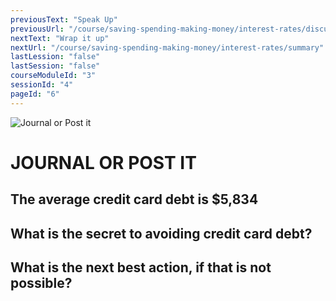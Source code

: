 ```yaml
---
previousText: "Speak Up"
previousUrl: "/course/saving-spending-making-money/interest-rates/discussion"
nextText: "Wrap it up"
nextUrl: "/course/saving-spending-making-money/interest-rates/summary"
lastLession: "false"
lastSession: "false"
courseModuleId: "3"
sessionId: "4"
pageId: "6"
---
```



![Journal or Post it](/assets/img/journal-it.png)
# JOURNAL OR POST IT
## The average credit card debt is  $5,834 

## What is the secret to avoiding credit card debt?
<sparkle-feed-post assignment-name="What is the secret to avoiding credit card debt?" ></sparkle-feed-post>

## What is the next best action, if that is not possible?
<sparkle-feed-post assignment-name="What is the next best action, if that is not possible?" ></sparkle-feed-post>
